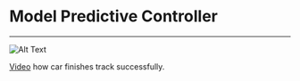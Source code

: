 Model Predictive Controller
===

---

![Alt Text](data/mpc.gif)

[Video](https://drive.google.com/file/d/0B90SlGxx-BAeMFV1OFh3Z2UzNkE/view?usp=sharing) how car finishes track successfully.
